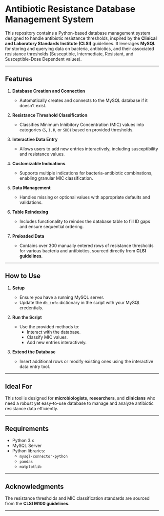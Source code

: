 # Antibiotic Resistance Database Management System  

This repository contains a Python-based database management system designed to handle antibiotic resistance thresholds, inspired by the **Clinical and Laboratory Standards Institute (CLSI)** guidelines. It leverages **MySQL** for storing and querying data on bacteria, antibiotics, and their associated resistance thresholds (Susceptible, Intermediate, Resistant, and Susceptible-Dose Dependent values).  

---

## Features  

1. **Database Creation and Connection**  
   - Automatically creates and connects to the MySQL database if it doesn’t exist.  

2. **Resistance Threshold Classification**  
   - Classifies Minimum Inhibitory Concentration (MIC) values into categories (`S`, `I`, `R`, or `SDD`) based on provided thresholds.  

3. **Interactive Data Entry**  
   - Allows users to add new entries interactively, including susceptibility and resistance values.  

4. **Customizable Indications**  
   - Supports multiple indications for bacteria-antibiotic combinations, enabling granular MIC classification.  

5. **Data Management**  
   - Handles missing or optional values with appropriate defaults and validations.  

6. **Table Reindexing**  
   - Includes functionality to reindex the database table to fill ID gaps and ensure sequential ordering.  

7. **Preloaded Data**  
   - Contains over 300 manually entered rows of resistance thresholds for various bacteria and antibiotics, sourced directly from **CLSI guidelines**.  

---

## How to Use  

1. **Setup**  
   - Ensure you have a running MySQL server.  
   - Update the `db_info` dictionary in the script with your MySQL credentials.  

2. **Run the Script**  
   - Use the provided methods to:  
     - Interact with the database.  
     - Classify MIC values.  
     - Add new entries interactively.  

3. **Extend the Database**  
   - Insert additional rows or modify existing ones using the interactive data entry tool.  

---

## Ideal For  

This tool is designed for **microbiologists**, **researchers**, and **clinicians** who need a robust yet easy-to-use database to manage and analyze antibiotic resistance data efficiently.  

---

## Requirements  

- Python 3.x  
- MySQL Server  
- Python libraries:  
  - `mysql-connector-python`  
  - `pandas`  
  - `matplotlib`  

---

## Acknowledgments  

The resistance thresholds and MIC classification standards are sourced from the **CLSI M100 guidelines**.  

---


